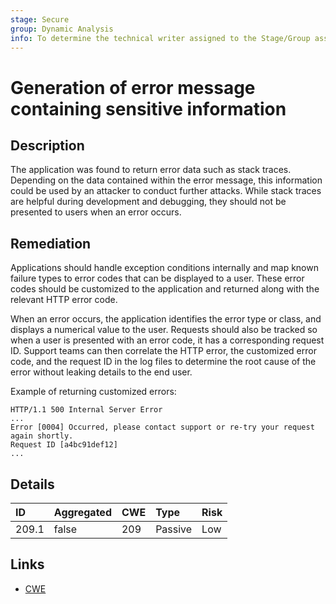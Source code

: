 ```yaml
---
stage: Secure
group: Dynamic Analysis
info: To determine the technical writer assigned to the Stage/Group associated with this page, see https://about.gitlab.com/handbook/product/ux/technical-writing/#assignments
---
```


# Generation of error message containing sensitive information

## Description

The application was found to return error data such as stack traces. Depending on the data contained within the error message,
this information could be used by an attacker to conduct further attacks. While stack traces are helpful during development
and debugging, they should not be presented to users when an error occurs.

## Remediation

Applications should handle exception conditions internally and map known failure types to error codes that can be displayed
to a user. These error codes should be customized to the application and returned along with the relevant HTTP error code.

When an error occurs, the application identifies the error type or class, and displays a numerical value to the
user. Requests should also be tracked so when a user is presented with an error code, it has a corresponding request ID.
Support teams can then correlate the HTTP error, the customized error code, and the request ID in the log files to
determine the root cause of the error without leaking details to the end user.

Example of returning customized errors:

```plaintext
HTTP/1.1 500 Internal Server Error
...
Error [0004] Occurred, please contact support or re-try your request again shortly.
Request ID [a4bc91def12]
...
```

## Details

| ID | Aggregated | CWE | Type | Risk |
|:---|:--------|:--------|:--------|:--------|
| 209.1 | false | 209 | Passive | Low |

## Links

- [CWE](https://cwe.mitre.org/data/definitions/209.html)
